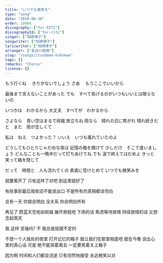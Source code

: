 ```yaml
---
title: "いつでも微笑を"
type: "song"
date: "2010-08-30"
order: 10904
discography: ["for RITZ"]
discographyId: ["for-ritz"]
singer: ["岡崎律子"]
songwriter: ["岡崎律子"]
lyricwriter: ["岡崎律子"]
arranger: ["長谷川智樹"]
slug: "/songs/itsudemo-hohoewo"
tags: []
remarks: "Chorus"
license: {}
---
```


もう行くね　
きりがないでしょう さあ　
もうここでいいから 

最後まで言えないことがあった 
でも　すべて告げるのがいつもいいとは限らないの 

いつかは　わかるから 
大丈夫　すべてが　わかるから 

さよなら　青い空はまるで祝福 旅立ちね 
雨なら　晴れの日に焦がれ 
晴れ続きだと　また　雨が恋しくて 

私は　ねえ　つよかった？ 
いいえ　いつも搖れていたのよ 

どうしてもひとりじゃだめな夜は 
記憶の箱を開けて 
少しだけ　そこで逢いましょう 
どんなことも一晩中だって打ちあけてね でも 
涙で終えてはだめよ きっと　笑って箱を閉じて 

だって　時間と　人も流れてくの 
素直に受けとめて 
いつでも微笑みを 

<!-- 翻译 -->

就要离开了 
只有这样了对吧 
到这里就好了 

有些事到最后我依旧不能说出口 
不是所有的真相都该坦白 

总有一天 你就会明白 
没关系 你会明白所有 

再见了 蔚蓝天空宛如祝福 展开旅程吧 
下雨的话 焦虑等待放晴 
持续放晴的话 又想念起雨天 

我 这样 坚强吗? 
不 我总是摇摆不定的 

不想一个人独处的夜里 
打开记忆的箱子 
就让我们在那里相逢吧 就在今晚 
说出心里的真心话 可是 
绝不能哭着离去 一定要笑着关上箱子 

因为啊 时间和人们都会流逝 
只有坦然地接受 
永远微笑以对
